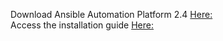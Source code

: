 Download Ansible Automation Platform 2.4 [Here:](https://access.redhat.com/downloads/content/480/ver=2.4/rhel---9/2.4/x86_64/product-software) \
Access the installation guide [Here:](https://docs.redhat.com/en/documentation/red_hat_ansible_automation_platform/2.4/html/red_hat_ansible_automation_platform_installation_guide/index)
